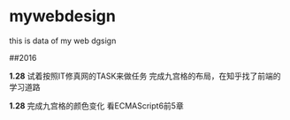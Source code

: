 # mywebdesign
this is data of my web dgsign

##2016


**1.28**
试着按照IT修真网的TASK来做任务
完成九宫格的布局，在知乎找了前端的学习道路

**1.28**
    完成九宫格的颜色变化
	看ECMAScript6前5章